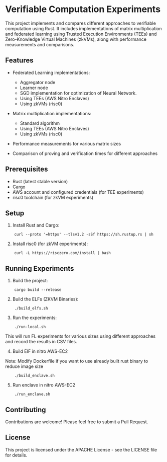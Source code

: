 # Verifiable Computation Experiments

This project implements and compares different approaches to verifiable computation using Rust. It includes implementations of matrix multiplication and federated learning using Trusted Execution Environments (TEEs) and Zero-Knowledge Virtual Machines (zkVMs), along with performance measurements and comparisons.

## Features

- Federated Learning implementations:
  - Aggregator node
  - Learner node 
  - SGD implementation for optimization of Neural Network.
  - Using TEEs (AWS Nitro Enclaves)
  - Using zkVMs (risc0)


- Matrix multiplication implementations:
  - Standard algorithm
  - Using TEEs (AWS Nitro Enclaves)
  - Using zkVMs (risc0)
- Performance measurements for various matrix sizes
- Comparison of proving and verification times for different approaches

## Prerequisites

- Rust (latest stable version)
- Cargo
- AWS account and configured credentials (for TEE experiments)
- risc0 toolchain (for zkVM experiments)

## Setup

1. Install Rust and Cargo:

```
    curl --proto '=https' --tlsv1.2 -sSf https://sh.rustup.rs | sh
```

2. Install risc0 (for zkVM experiments):

```
    curl -L https://risczero.com/install | bash
```

## Running Experiments

1. Build the project:
```
    cargo build --release
```
2. Build the ELFs (ZKVM Binaries):
```
    ./build_elfs.sh
```
3. Run the experiments:
```
    ./run-local.sh
```
This will run FL experiments for various sizes using different approaches and record the results in CSV files.

4. Build EIF in nitro AWS-EC2

Note: Modify Dockerfile if you want to use already built rust binary to reduce image size

```
    ./build_enclave.sh
```
5. Run enclave in nitro AWS-EC2
```
    ./run_enclave.sh
```





## Contributing

Contributions are welcome! Please feel free to submit a Pull Request.

## License

This project is licensed under the APACHE License - see the LICENSE file for details.